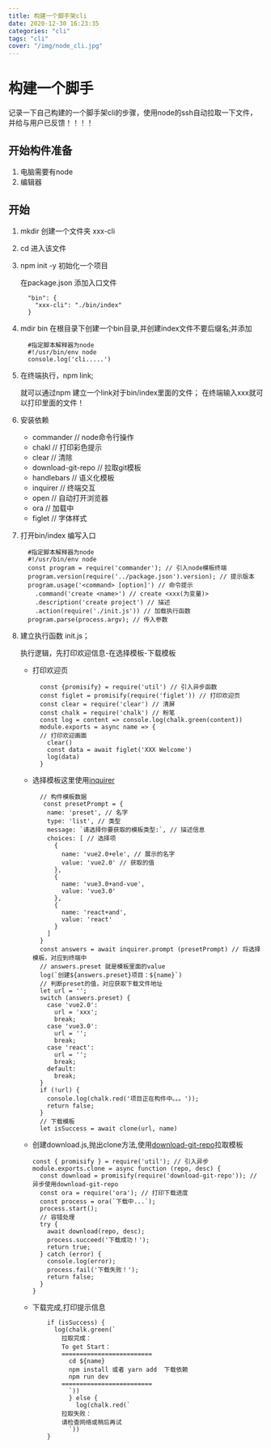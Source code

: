 ```yaml
---
title: 构建一个脚手架cli 
date: 2020-12-30 16:23:35
categories: "cli"
tags: "cli" 
cover: "/img/node_cli.jpg"
---
```

# 构建一个脚手
  记录一下自己构建的一个脚手架cli的步骤，使用node的ssh自动拉取一下文件，并给与用户已反馈！！！！

 ## 开始构件准备
  1. 电脑需要有node
  2. 编辑器
 ## 开始
 1. mkdir 创建一个文件夹 xxx-cli
 2. cd 进入该文件
 3. npm init -y 初始化一个项目

      在package.json 添加入口文件
      ```
        "bin": {
          "xxx-cli": "./bin/index"
        }
      ```
     
  4. mdir bin 在根目录下创建一个bin目录,并创建index文件不要后缀名;并添加

      ```
        #指定脚本解释器为node
        #!/usr/bin/env node
        console.log('cli.....')

      ```
  5. 在终端执行，npm link;

      就可以通过npm 建立一个link对于bin/index里面的文件；
      在终端输入xxx就可以打印里面的文件！
  6. 安装依赖
      - commander // node命令行操作
      - chakl // 打印彩色提示
      - clear // 清除
      - download-git-repo // 拉取git模板
      - handlebars // 语义化模板
      - inquirer // 终端交互
      - open // 自动打开浏览器
      - ora // 加载中
      - figlet // 字体样式
  7. 打开bin/index 编写入口
      ```
        #指定脚本解释器为node
        #!/usr/bin/env node
        const program = require('commander'); // 引入node模板终端
        program.version(require('../package.json').version); // 提示版本
        program.usage('<command> [option]') // 命令提示
          .command('create <name>') // create <xxx(为变量)> 
          .description('create project') // 描述
          .action(require('./init.js')) // 加载执行函数
        program.parse(process.argv); // 传入参数
      ```
  8. 建立执行函数 init.js；
 
      执行逻辑，先打印欢迎信息-在选择模板-下载模板
      - 打印欢迎页
        ```
          const {promisify} = require('util') // 引入异步函数
          const figlet = promisify(require('figlet')) // 打印欢迎页
          const clear = require('clear') // 清屏
          const chalk = require('chalk') // 粉笔
          const log = content => console.log(chalk.green(content))
          module.exports = async name => {
          // 打印欢迎画面
            clear()
            const data = await figlet('XXX Welcome')
            log(data)
          }

        ```
      - 选择模板这里使用[inquirer](https://www.npmjs.com/package/inquirer)
        ```
          // 构件模板数据
           const presetPrompt = { 
            name: 'preset', // 名字
            type: 'list', // 类型
            message: `请选择你要获取的模板类型:`, // 描述信息
            choices: [ // 选择项
              {
                name: 'vue2.0+ele', // 展示的名字
                value: 'vue2.0' // 获取的值
              },
              {
                name: 'vue3.0+and-vue',
                value: 'vue3.0'
              },
              {
                name: 'react+and',
                value: 'react'
              }
            ]
          }
          const answers = await inquirer.prompt (presetPrompt) // 将选择模板，对应到终端中
          // answers.preset 就是模板里面的value
          log(`创建${answers.preset}项目：${name}`)
          // 判断preset的值，对应获取下载文件地址
          let url = '';
          switch (answers.preset) {
            case 'vue2.0':
              url = 'xxx';
              break;
            case 'vue3.0':
              url = '';
              break;
            case 'react':
              url = '';
              break;
            default:
              break;
          }
          if (!url) {
            console.log(chalk.red('项目正在构件中。。。'));
            return false;
          } 
          // 下载模板
          let isSuccess = await clone(url, name)

        ```
      - 创建download.js,抛出clone方法,使用[download-git-repo](https://www.npmjs.com/package/download-git-repo)拉取模板
        ```
        const { promisify } = require('util'); // 引入异步
        module.exports.clone = async function (repo, desc) {
          const download = promisify(require('download-git-repo')); // 异步使用download-git-repo
          const ora = require('ora'); // 打印下载进度
          const process = ora(`下载中...`);
          process.start();
          // 容错处理
          try {
            await download(repo, desc);
            process.succeed('下载成功！');
            return true;
          } catch (error) {
            console.log(error);
            process.fail('下载失败！');
            return false;
          }
        }
        ```
      - 下载完成,打印提示信息
        ```
            if (isSuccess) {
              log(chalk.green(`
                拉取完成：
                To get Start：
                =========================
                  cd ${name}
                  npm install 或者 yarn add  下载依赖
                  npm run dev
                =========================
                  `))
                  } else {
                    log(chalk.red(`
                拉取失败：
                请检查网络或稍后再试
                  `))
            }
        ```
        

